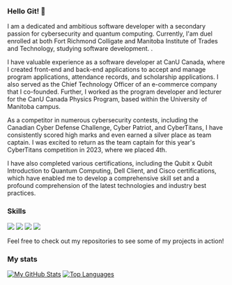 
### Hello Git! 👋

I am a dedicated and ambitious software developer with a secondary passion for cybersecurity and quantum computing. Currently, I'am duel enrolled at both Fort Richmond Colligate and Manitoba Institute of Trades and Technology, studying software development.  .

I have valuable experience as a software developer at CanU Canada, where I created front-end and back-end applications to accept and manage program applications, attendance records, and scholarship applications. I also served as the Chief Technology Officer of an e-commerce company that I co-founded. Further, I worked as the program developer and lecturer for the CanU Canada Physics Program, based within the University of Manitoba campus.

As a competitor in numerous cybersecurity contests, including the Canadian Cyber Defense Challenge, Cyber Patriot, and CyberTitans, I have consistently scored high marks and even earned a silver place as team captain. I was excited to return as the team captain for this year's CyberTitans competition in 2023, where we placed 4th.

I have also completed various certifications, including the Qubit x Qubit Introduction to Quantum Computing, Dell Client, and Cisco certifications, which have enabled me to develop a comprehensive skill set and a profound comprehension of the latest technologies and industry best practices.


 ### Skills
![](https://img.shields.io/badge/code-javascript-informational?style=for-the-badge&logo=javascript&logoColor=white&color=ADD8E6)
![](https://img.shields.io/badge/code-c%23-informational?style=for-the-badge&logo=csharp&logoColor=white&color=ADD8E6)
![](https://img.shields.io/badge/web-html-informational?style=for-the-badge&logo=html5&logoColor=white&color=ADD8E6)
![](https://img.shields.io/badge/web-css-informational?style=for-the-badge&logo=css3&logoColor=white&color=ADD8E6) 



Feel free to check out my repositories to see some of my projects in action!



### My stats
[![My GitHub Stats](https://github-readme-stats.vercel.app/api?username=BenjaminKaganovitch&show_icons=true)](https://github.com/BenjaminKaganovitch)
[![Top Languages](https://github-readme-stats.vercel.app/api/top-langs/?username=BenjaminKaganovitch&layout=compact)](https://github.com/BenjaminKaganovitch)
<!--
**BenjaminKaganovitch/BenjaminKaganovitch** is a ✨ _special_ ✨ repository because its `README.md` (this file) appears on your GitHub profile.

Here are some ideas to get you started:

- 🔭 I’m currently working on ...
- 🌱 I’m currently learning ...
- 👯 I’m looking to collaborate on ...
- 🤔 I’m looking for help with ...
- 💬 Ask me about ...
- 📫 How to reach me: benjamink432@gmail.com
- 😄 Pronouns: ...
- ⚡ Fun fact: ...
-->

